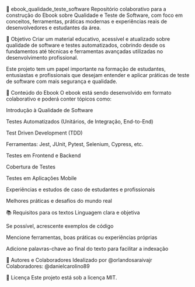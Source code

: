 📘 ebook_qualidade_teste_software
Repositório colaborativo para a construção do Ebook sobre Qualidade e Teste de Software, com foco em conceitos, ferramentas, práticas modernas e experiências reais de desenvolvedores e estudantes da área.

🎯 Objetivo
Criar um material educativo, acessível e atualizado sobre qualidade de software e testes automatizados, cobrindo desde os fundamentos até técnicas e ferramentas avançadas utilizadas no desenvolvimento profissional.

Este projeto tem um papel importante na formação de estudantes, entusiastas e profissionais que desejam entender e aplicar práticas de teste de software com mais segurança e qualidade.

🧠 Conteúdo do Ebook
O ebook está sendo desenvolvido em formato colaborativo e poderá conter tópicos como:

Introdução à Qualidade de Software

Testes Automatizados (Unitários, de Integração, End-to-End)

Test Driven Development (TDD)

Ferramentas: Jest, JUnit, Pytest, Selenium, Cypress, etc.

Testes em Frontend e Backend

Cobertura de Testes

Testes em Aplicações Mobile

Experiências e estudos de caso de estudantes e profissionais

Melhores práticas e desafios do mundo real

📚 Requisitos para os textos
Linguagem clara e objetiva

Se possível, acrescente exemplos de código

Mencione ferramentas, boas práticas ou experiências próprias

Adicione palavras-chave ao final do texto para facilitar a indexação

👥 Autores e Colaboradores
Idealizado por @orlandosaraivajr
Colaboradores: @danielcarolino89

📖 Licença
Este projeto está sob a licença MIT.
